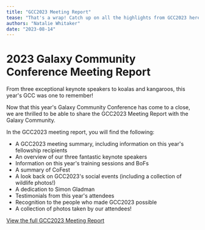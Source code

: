```yaml
---
title: "GCC2023 Meeting Report"
tease: "That's a wrap! Catch up on all the highlights from GCC2023 here!"
authors: "Natalie Whitaker"
date: "2023-08-14"	
---
```

		

# 2023 Galaxy Community Conference Meeting Report
		

From three exceptional keynote speakers to koalas and kangaroos, this year's GCC was one to remember! 

Now that this year's Galaxy Community Conference has come to a close, we are thrilled to be able to share the GCC2023 Meeting Report with the Galaxy Community.
		

In the GCC2023 meeting report, you will find the following:
		
- A GCC2023 meeting summary, including information on this year's fellowship recipients 
- An overview of our three fantastic keynote speakers 
- Information on this year's training sessions and BoFs
- A summary of CoFest 
- A look back on GCC2023's social events (including a collection of wildlife photos!)
- A dedication to Simon Gladman
- Testimonials from this year's attendees
- Recognition to the people who made GCC2023 possible
- A collection of photos taken by our attendees!
		
		

[View the full GCC2023 Meeting Report](GCC2023MeetingReport_compressed.pdf)


